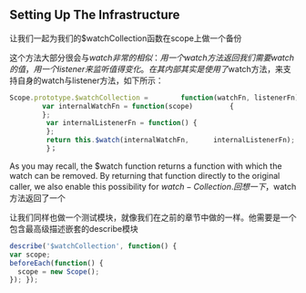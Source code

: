 ## Setting Up The Infrastructure
让我们一起为我们的$watchCollection函数在scope上做一个备份

这个方法大部分很会与$watch非常的相似：用一个watch方法返回我们需要watch的值，用一个listener来监听值得变化。在其内部其实是使用了$watch方法，来支持自身的watch与listener方法，如下所示：


```js
Scope.prototype.$watchCollection =        function(watchFn, listenerFn) {
        var internalWatchFn = function(scope)         {
        };
         var internalListenerFn = function() {
         };
         return this.$watch(internalWatchFn,      internalListenerFn);
         }；
```
As you may recall, the $watch function returns a function with which the watch can be removed. By returning that function directly to the original caller, we also enable this possibility for $watch- Collection.
回想一下，$watch方法返回了一个

让我们同样也做一个测试模块，就像我们在之前的章节中做的一样。他需要是一个包含最高级描述嵌套的describe模块


```js
describe('$watchCollection', function() {
var scope;
beforeEach(function() {
  scope = new Scope();
}); });
```